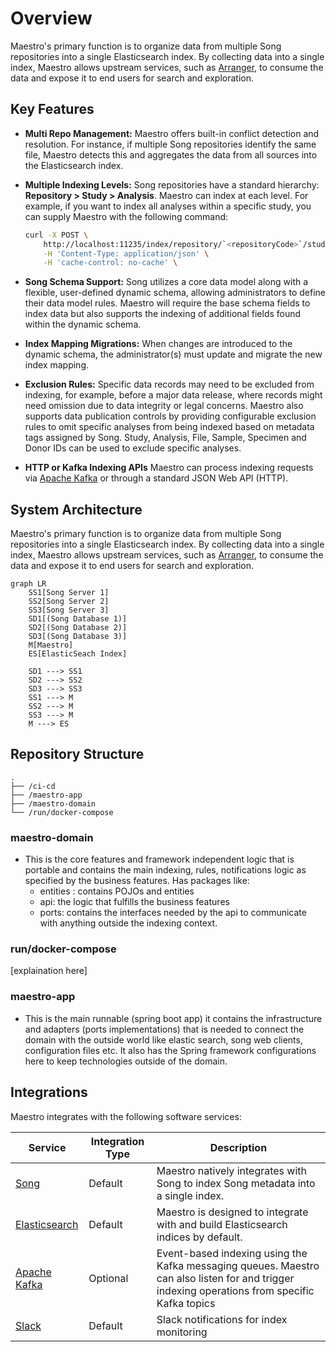 
# Overview

Maestro's primary function is to organize data from multiple Song repositories into a single Elasticsearch index. By collecting data into a single index, Maestro allows upstream services, such as <a href="/documentation/arranger" target="_blank" rel="noopener noreferrer">Arranger</a>, to consume the data and expose it to end users for search and exploration.

## Key Features

- **Multi Repo Management:** Maestro offers built-in conflict detection and resolution. For instance, if multiple Song repositories identify the same file, Maestro detects this and aggregates the data from all sources into the Elasticsearch index.

- **Multiple Indexing Levels:** Song repositories have a standard hierarchy: **Repository > Study > Analysis**. Maestro can index at each level. For example, if you want to index all analyses within a specific study, you can supply Maestro with the following command:

    ```bash
    curl -X POST \
        http://localhost:11235/index/repository/`<repositoryCode>`/study/`<studyId>` \
        -H 'Content-Type: application/json' \
        -H 'cache-control: no-cache' \
    ```

- **Song Schema Support:** Song utilizes a core data model along with a flexible, user-defined dynamic schema, allowing administrators to define their data model rules. Maestro will require the base schema fields to index data but also supports the indexing of additional fields found within the dynamic schema.
 
- **Index Mapping Migrations:** When changes are introduced to the dynamic schema, the administrator(s) must update and migrate the new index mapping.

- **Exclusion Rules:** Specific data records may need to be excluded from indexing, for example, before a major data release, where records might need omission due to data integrity or legal concerns. Maestro also supports data publication controls by providing configurable exclusion rules to omit specific analyses from being indexed based on metadata tags assigned by Song. Study, Analysis, File, Sample, Specimen and Donor IDs can be used to exclude specific analyses.

- **HTTP or Kafka Indexing APIs** Maestro can process indexing requests via <a href="https://kafka.apache.org/" target="_blank" rel="noopener noreferrer">Apache Kafka</a> or through a standard JSON Web API (HTTP).

## System Architecture

Maestro's primary function is to organize data from multiple Song repositories into a single Elasticsearch index. By collecting data into a single index, Maestro allows upstream services, such as <a href="/documentation/arranger" target="_blank" rel="noopener noreferrer">Arranger</a>, to consume the data and expose it to end users for search and exploration.

```mermaid
graph LR
    SS1[Song Server 1]
    SS2[Song Server 2]
    SS3[Song Server 3]
    SD1[(Song Database 1)]
    SD2[(Song Database 2)]
    SD3[(Song Database 3)]
    M[Maestro]
    ES[ElasticSeach Index]

    SD1 ---> SS1
    SD2 ---> SS2
    SD3 ---> SS3
    SS1 ---> M
    SS2 ---> M
    SS3 ---> M
    M ---> ES
```

## Repository Structure

```
.
├── /ci-cd
├── /maestro-app
├── /maestro-domain
└── /run/docker-compose
```

### maestro-domain

- This is the core features and framework independent logic that is portable and contains the main indexing, rules, notifications logic as specified by the business features. Has packages like:
    - entities : contains POJOs and entities
    - api: the logic that fulfills the business features
    - ports: contains the interfaces needed by the api to communicate with anything outside the indexing context.

### run/docker-compose

[explaination here]

### maestro-app

- This is the main runnable (spring boot app) it contains the infrastructure and adapters (ports implementations) that is needed to connect the domain with the outside world like elastic search, song web clients, configuration files etc. It also has the Spring framework configurations here to keep technologies outside of the domain.

## Integrations

Maestro integrates with the following software services:

| Service | Integration Type | Description |
|--|--|--|
| <a href="/documentation/song" target="_blank" rel="noopener noreferrer">Song</a> | Default | Maestro natively integrates with Song to index Song metadata into a single index. |
| <a href="https://www.elastic.co/" target="_blank" rel="noopener noreferrer">Elasticsearch</a> | Default | Maestro is designed to integrate with and build Elasticsearch indices by default. |
| <a href="https://kafka.apache.org/" target="_blank" rel="noopener noreferrer">Apache Kafka</a> | Optional |  Event-based indexing using the Kafka messaging queues. Maestro can also listen for and trigger indexing operations from specific Kafka topics |
| <a href="https://slack.com/" target="_blank" rel="noopener noreferrer">Slack</a> | Default | Slack notifications for index monitoring |